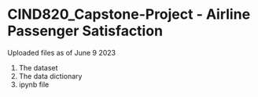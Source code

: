 # CIND820_Capstone-Project - Airline Passenger Satisfaction


Uploaded files as of June 9 2023
1. The dataset
2. The data dictionary
3. ipynb file
